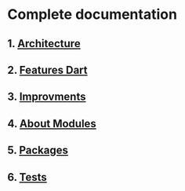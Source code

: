 # Complete documentation

## 1. [Architecture](./docs/en/architecture/architecture.md)

## 2. [Features Dart](./docs/en/features_dart/features_dart.md)

## 3. [Improvments](./docs/en/improvments/improvments.md)

## 4. [About Modules](./docs/en/modules/modules.md)

## 5. [Packages](./docs/en/packages/packages.md)

## 6. [Tests](./docs/en/tests/tests.md)
